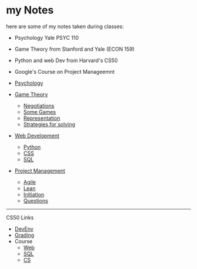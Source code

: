# my Notes

here are some of my notes taken during classes:

* Psychology Yale PSYC 110
* Game Theory from Stanford and Yale (ECON 159)
* Python and web Dev from Harvard's CS50
* Google's Course on Project Manageemnt


* [Psychology](/psycholgy.md) 
* [Game Theory](/game_theory.md)
   * [Negotiations](/negotiations.md)
   * [Some Games](/gt-games.md)
   * [Representation](/gt-representation.md)
   * [Strategies for solving](/gt-strategies.md)
* [Web Development](/web-dev.md)
    * [Python](/wd-python.md)
    * [CSS](/wd-css-notes.md)
    * [SQL](/wd-sql.md)
* [Project Management](/pm-overview.md)
    * [Agile](/pm-agile.md)
    * [Lean](/pm-lean.md)
    * [Initiation](/pm-initiation.md)
    * [Questions](/pm-questions.md)



---


CS50 Links

* [DevEnv](https://code.cs50.io)
* [Grading](https://cs50.me)
* Course
    * [Web](https://cs50.harvard.edu/web/2020/)
    * [SQL](https://cs50.harvard.edu/sql/2023/zoom/)
    * [CS](https://cs50.harvard.edu/cybersecurity/2023/zoom/#schedule)